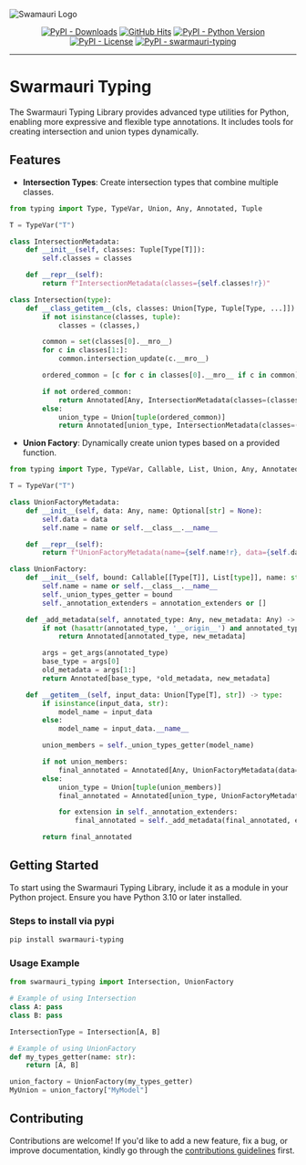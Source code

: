 ![Swamauri Logo](https://res.cloudinary.com/dbjmpekvl/image/upload/v1730099724/Swarmauri-logo-lockup-2048x757_hww01w.png)

<p align="center">
    <a href="https://pypi.org/project/swarmauri-typing/">
        <img src="https://img.shields.io/pypi/dm/swarmauri-typing" alt="PyPI - Downloads"/></a>
    <a href="https://github.com/swarmauri/swarmauri-sdk/pkgs/typing/README.md">
        <img src="https://hits.seeyoufarm.com/api/count/incr/badge.svg?url=https://github.com/swarmauri/swarmauri-sdk/pkgs/typing/README.md&count_bg=%2379C83D&title_bg=%23555555&icon=&icon_color=%23E7E7E7&title=hits&edge_flat=false" alt="GitHub Hits"/></a>
    <a href="https://pypi.org/project/swarmauri-typing/">
        <img src="https://img.shields.io/pypi/pyversions/swarmauri-typing" alt="PyPI - Python Version"/></a>
    <a href="https://pypi.org/project/swarmauri-typing/">
        <img src="https://img.shields.io/pypi/l/swarmauri-typing" alt="PyPI - License"/></a>
    <a href="https://pypi.org/project/swarmauri-typing/">
        <img src="https://img.shields.io/pypi/v/swarmauri-typing?label=swarmauri-typing&color=green" alt="PyPI - swarmauri-typing"/></a>
</p>

---

# Swarmauri Typing

The Swarmauri Typing Library provides advanced type utilities for Python, enabling more expressive and flexible type annotations. It includes tools for creating intersection and union types dynamically.

## Features

- **Intersection Types**: Create intersection types that combine multiple classes.

```python
from typing import Type, TypeVar, Union, Any, Annotated, Tuple

T = TypeVar("T")

class IntersectionMetadata:
    def __init__(self, classes: Tuple[Type[T]]):
        self.classes = classes

    def __repr__(self):
        return f"IntersectionMetadata(classes={self.classes!r})"

class Intersection(type):
    def __class_getitem__(cls, classes: Union[Type, Tuple[Type, ...]]) -> type:
        if not isinstance(classes, tuple):
            classes = (classes,)

        common = set(classes[0].__mro__)
        for c in classes[1:]:
            common.intersection_update(c.__mro__)

        ordered_common = [c for c in classes[0].__mro__ if c in common]

        if not ordered_common:
            return Annotated[Any, IntersectionMetadata(classes=(classes))]
        else:
            union_type = Union[tuple(ordered_common)]
            return Annotated[union_type, IntersectionMetadata(classes=(classes))]
```

- **Union Factory**: Dynamically create union types based on a provided function.

```python
from typing import Type, TypeVar, Callable, List, Union, Any, Annotated, get_args, Optional

T = TypeVar("T")

class UnionFactoryMetadata:
    def __init__(self, data: Any, name: Optional[str] = None):
        self.data = data
        self.name = name or self.__class__.__name__

    def __repr__(self):
        return f"UnionFactoryMetadata(name={self.name!r}, data={self.data!r})"

class UnionFactory:
    def __init__(self, bound: Callable[[Type[T]], List[type]], name: str = None, annotation_extenders: List[Any] = None):
        self.name = name or self.__class__.__name__
        self._union_types_getter = bound
        self._annotation_extenders = annotation_extenders or []

    def _add_metadata(self, annotated_type: Any, new_metadata: Any) -> Any:
        if not (hasattr(annotated_type, '__origin__') and annotated_type.__origin__ is Annotated):
            return Annotated[annotated_type, new_metadata]

        args = get_args(annotated_type)
        base_type = args[0]
        old_metadata = args[1:]
        return Annotated[base_type, *old_metadata, new_metadata]

    def __getitem__(self, input_data: Union[Type[T], str]) -> type:
        if isinstance(input_data, str):
            model_name = input_data
        else:
            model_name = input_data.__name__

        union_members = self._union_types_getter(model_name)

        if not union_members:
            final_annotated = Annotated[Any, UnionFactoryMetadata(data=model_name, name=self.name)]
        else:
            union_type = Union[tuple(union_members)]
            final_annotated = Annotated[union_type, UnionFactoryMetadata(data=model_name, name=self.name)]

            for extension in self._annotation_extenders:
                final_annotated = self._add_metadata(final_annotated, extension)

        return final_annotated
```

## Getting Started

To start using the Swarmauri Typing Library, include it as a module in your Python project. Ensure you have Python 3.10 or later installed.

### Steps to install via pypi

```sh
pip install swarmauri-typing
```

### Usage Example

```python
from swarmauri_typing import Intersection, UnionFactory

# Example of using Intersection
class A: pass
class B: pass

IntersectionType = Intersection[A, B]

# Example of using UnionFactory
def my_types_getter(name: str):
    return [A, B]

union_factory = UnionFactory(my_types_getter)
MyUnion = union_factory["MyModel"]
```


## Contributing

Contributions are welcome! If you'd like to add a new feature, fix a bug, or improve documentation, kindly go through the [contributions guidelines](https://github.com/swarmauri/swarmauri-sdk/blob/master/contributing.md) first.

